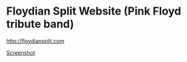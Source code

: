 # Floydian Split Website (Pink Floyd tribute band)

http://floydiansplit.com

[Screenshot](assets/screenshot.png)